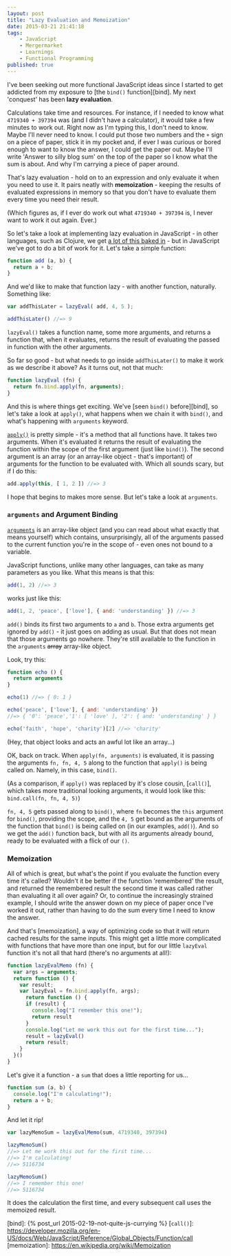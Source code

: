 ```yaml
---
layout: post
title: "Lazy Evaluation and Memoization"
date: 2015-03-21 21:41:18
tags:
    - JavaScript
    - Mergermarket
    - Learnings
    - Functional Programming
published: true
---
```


I've been seeking out more functional JavaScript ideas since I started to get
addicted from my exposure to [the `bind()` function][bind]. My next 'conquest' has
been **lazy evaluation**.

Calculations take time and resources. For instance, if I needed to know what
`4719340 + 397394` was (and I didn't have a calculator), it would take a few
minutes to work out. Right now as I'm typing this, I don't need to know.  Maybe
I'll never need to know. I could put those two numbers and the `+` sign on
a piece of paper, stick it in my pocket and, if ever I was curious or bored
enough to want to know the answer, I could get the paper out. Maybe I'll write
'Answer to silly blog sum' on the top of the paper so I know what the sum is
about. And why I'm carrying a piece of paper around.

That's lazy evaluation - hold on to an expression and only evaluate it when you
need to use it. It pairs neatly with **memoization** - keeping the results of evaluated
expressions in memory so that you don't have to evaluate them every time you need
their result.

(Which figures as, if I ever do work out what `4719340 + 397394` is, I never
want to work it out again. Ever.)

So let's take a look at implementing lazy evaluation in JavaScript - in other
languages, such as Clojure, we get [a lot of this baked in] - but in JavaScript
we've got to do a bit of work for it. Let's take a simple function:

```javascript
function add (a, b) {
  return a + b;
}
```

And we'd like to make that function lazy - with another function, naturally.
Something like:

```javascript
var addThisLater = lazyEval( add, 4, 5 );

addThisLater() //=> 9
```

`lazyEval()` takes a function name, some more arguments, and returns a function
that, when it evaluates, returns the result of evaluating the passed in function
with the other arguments.

So far so good - but what needs to go inside `addThisLater()` to make it work as
we describe it above? As it turns out, not that much:

```javascript
function lazyEval (fn) {
  return fn.bind.apply(fn, arguments);
}
```

And this is where things get exciting. We've [seen `bind()` before][bind], so let's
take a look at `apply()`, what happens when we chain it with `bind()`, and
what's happening with `arguments` keyword.

[`apply()`] is pretty simple - it's a method that all functions have. It takes
two arguments. When it's evaluated it returns the result of evaluating the
function within the scope of the first argument (just like `bind()`). The second
argument is an array (or an array-like object - that's important) of arguments
for the function to be evaluated with. Which all sounds scary, but if I do this:

```javascript
add.apply(this, [ 1, 2 ]) //=> 3
```

I hope that begins to makes more sense. But let's take a look at `arguments`.

### `arguments` and Argument Binding ###

[`arguments`] is an array-like object (and you can read about what exactly that
means yourself) which contains, unsurprisingly, all of the arguments
passed to the current function you're in the scope of - even ones not bound to
a variable.

JavaScript functions, unlike many other languages, can take as many parameters
as you like. What this means is that this:

```javascript
add(1, 2) //=> 3
```

works just like this:

```javascript
add(1, 2, 'peace', ['love'], { and: 'understanding' }) //=> 3
```

`add()` binds its first two arguments to `a` and `b`. Those extra arguments get
ignored by `add()` - it just goes on adding as usual. But that does not mean that those
arguments go nowhere. They're still available to the function in the `arguments`
<del>array</del> array-like object.

Look, try this:

```javascript
function echo () {
  return arguments
}

echo(1) //=> { 0: 1 }

echo('peace', ['love'], { and: 'understanding' })
//=> { '0': 'peace','1': [ 'love' ], '2': { and: 'understanding' } }

echo('faith', 'hope', 'charity')[2] //=> 'charity'
```

(Hey, that object looks and acts an awful lot like an array...)

OK, back on track. When `apply(fn, arguments)` is evaluated, it is passing
the arguments `fn, fn, 4, 5` along to the function that `apply()` is being called on.
Namely, in this case, `bind()`.

(As a comparison, if `apply()` was replaced by it's close cousin, [`call()`],
which takes more traditional looking arguments, it would look like this:
`bind.call(fn, fn, 4, 5)`)

`fn, 4, 5` gets passed along to `bind()`, where `fn` becomes the `this` argument
for `bind()`, providing the scope, and the `4, 5` get bound as the arguments of
the function that `bind()` is being called on (in our examples, `add()`). And so
we get the `add()` function back, but with all its arguments already bound,
ready to be evaluated with a flick of our `()`.

### Memoization ###

All of which is great, but what's the point if you evaluate the function
every time it's called? Wouldn't it be better if the function 'remembered' the
result, and returned the remembered result the second time it was called rather
than evaluating it all over again? Or, to continue the increasingly strained
example, I should write the answer down on my piece of paper once I've worked it
out, rather than having to do the sum every time I need to know the answer.

And that's [memoization], a way of optimizing code so that it will return cached
results for the same inputs. This might get a little more complicated with
functions that have more than one input, but for our little `lazyEval` function
it's not all that hard (there's no arguments at all!):

```javascript
function lazyEvalMemo (fn) {
  var args = arguments;
  return function () {
    var result;
    var lazyEval = fn.bind.apply(fn, args);
      return function () {
      if (result) {
        console.log("I remember this one!");
        return result
      }
      console.log("Let me work this out for the first time...");
      result = lazyEval()
      return result;
    }
  }()
}
```

Let's give it a function - a `sum` that does a little reporting for us...

```javascript
function sum (a, b) {
  console.log("I'm calculating!");
  return a + b;
}
```

And let it rip!

```javascript
var lazyMemoSum = lazyEvalMemo(sum, 4719340, 397394)

lazyMemoSum()
//=> Let me work this out for the first time...
//=> I'm calculating!
//=> 5116734

lazyMemoSum()
//=> I remember this one!
//=> 5116734
```

It does the calculation the first time, and every subsequent call uses the
memoized result.

[a lot of this baked in]: http://clojure.org/sequences
[`apply()`]: https://developer.mozilla.org/en-US/docs/Web/JavaScript/Reference/Global_Objects/Function/apply
[`arguments`]: https://developer.mozilla.org/en-US/docs/Web/JavaScript/Reference/Functions/arguments
[bind]: {% post_url 2015-02-19-not-quite-js-currying %}
[`call()`]: https://developer.mozilla.org/en-US/docs/Web/JavaScript/Reference/Global_Objects/Function/call
[memoization]: https://en.wikipedia.org/wiki/Memoization